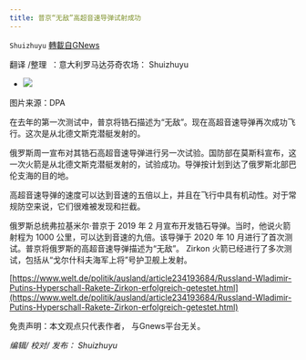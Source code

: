 ```yaml
---
title: 普京“无敌”高超音速导弹试射成功
---
```

`Shuizhuyu` [轉載自GNews](https://gnews.org/zh-hans/1572860/)

翻译 /整理  ：意大利罗马达芬奇农场： Shuizhuyu

- ![](https://assets.gnews.org/wp-content/uploads/2021/10/Russlands-Praesident-Putin.jpg)


图片来源：DPA

在去年的第一次测试中，普京将锆石描述为“无敌”。现在高超音速导弹再次成功飞行。这次是从北德文斯克潜艇发射的。

俄罗斯周一宣布对其锆石高超音速导弹进行另一次试验。国防部在莫斯科宣布，这一次火箭是从北德文斯克潜艇发射的，试验成功。导弹按计划到达了俄罗斯北部巴伦支海的目的地。

高超音速导弹的速度可以达到音速的五倍以上，并且在飞行中具有机动性。对于常规防空来说，它们很难被发现和拦截。

俄罗斯总统弗拉基米尔·普京于 2019 年 2 月宣布开发锆石导弹。当时，他说火箭射程为 1000 公里，可以达到音速的九倍。该导弹于 2020 年 10 月进行了首次测试。普京将俄罗斯的高超音速导弹描述为“无敌”。 Zirkon 火箭已经进行了多次测试，包括从“戈尔什科夫海军上将”号护卫舰上发射。

[https://www.welt.de/politik/ausland/article234193684/Russland-Wladimir-Putins-Hyperschall-Rakete-Zirkon-erfolgreich-getestet.html](https://www.welt.de/politik/ausland/article234193684/Russland-Wladimir-Putins-Hyperschall-Rakete-Zirkon-erfolgreich-getestet.html)

免责声明：本文观点只代表作者， 与Gnews平台无关。

*编辑/ 校对/ 发布： Shuizhuyu*
